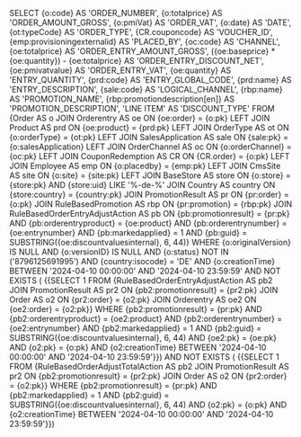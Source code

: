 SELECT 
    {o:code} AS 'ORDER_NUMBER',
    {o:totalprice} AS 'ORDER_AMOUNT_GROSS',
    {o:pmiVat} AS 'ORDER_VAT',
    {o:date} AS 'DATE',
    {ot:typeCode} AS 'ORDER_TYPE',
    {CR.couponcode} AS 'VOUCHER_ID',
    {emp:provisioningexternalid} AS 'PLACED_BY',
    {oc:code} AS 'CHANNEL',
    {oe:totalprice} AS 'ORDER_ENTRY_AMOUNT_GROSS',
    ({oe:baseprice} * {oe:quantity}) - {oe:totalprice} AS 'ORDER_ENTRY_DISCOUNT_NET',
    {oe:pmivatvalue} AS 'ORDER_ENTRY_VAT',
    {oe:quantity} AS 'ENTRY_QUANTITY',
    {prd:code} AS 'ENTRY_GLOBAL_CODE',
    {prd:name} AS 'ENTRY_DESCRIPTION',
    {sale:code} AS 'LOGICAL_CHANNEL',
    {rbp:name} AS 'PROMOTION_NAME',
    {rbp:promotiondescription[en]} AS 'PROMOTION_DESCRIPTION',
    'LINE ITEM' AS 'DISCOUNT_TYPE'
FROM {Order AS o
JOIN Orderentry AS oe ON {oe:order} = {o:pk}
LEFT JOIN Product AS prd ON {oe:product} = {prd:pk}
LEFT JOIN OrderType AS ot ON {o:orderType} = {ot:pk}
LEFT JOIN SalesApplication AS sale ON {sale:pk} = {o:salesApplication}
LEFT JOIN OrderChannel AS oc ON {o:orderChannel} = {oc:pk}
LEFT JOIN CouponRedemption AS CR ON {CR.order} = {o:pk}
LEFT JOIN Employee AS emp ON {o:placedby} = {emp:pk}
LEFT JOIN CmsSite AS site ON {o:site} = {site:pk}
LEFT JOIN BaseStore AS store ON {o:store} = {store:pk} AND {store:uid} LIKE '%-de-%'
JOIN Country AS country ON {store:country} = {country:pk}
JOIN PromotionResult AS pr ON {pr:order} = {o:pk}
JOIN RuleBasedPromotion AS rbp ON {pr:promotion} = {rbp:pk}
JOIN RuleBasedOrderEntryAdjustAction AS pb ON {pb:promotionresult} = {pr:pk} AND {pb:orderentryproduct} = {oe:product} AND {pb:orderentrynumber} = {oe:entrynumber} AND {pb:markedapplied} = 1 AND {pb:guid} = SUBSTRING({oe:discountvaluesinternal}, 6, 44)}
WHERE {o:originalVersion} IS NULL
AND {o:versionID} IS NULL
AND {o:status} NOT IN ('8796125691995')
AND {country:isocode} = 'DE'
AND {o:creationTime} BETWEEN '2024-04-10 00:00:00' AND '2024-04-10 23:59:59'
AND NOT EXISTS (
    {{SELECT 1
    FROM {RuleBasedOrderEntryAdjustAction AS pb2
    JOIN PromotionResult AS pr2 ON {pb2:promotionresult} = {pr2:pk}
    JOIN Order AS o2 ON {pr2:order} = {o2:pk}
    JOIN Orderentry AS oe2 ON {oe2:order} = {o2:pk}}
    WHERE {pb2:promotionresult} = {pr:pk}
    AND {pb2:orderentryproduct} = {oe2:product}
    AND {pb2:orderentrynumber} = {oe2:entrynumber}
    AND {pb2:markedapplied} = 1
    AND {pb2:guid} = SUBSTRING({oe:discountvaluesinternal}, 6, 44)
    AND {oe2:pk} = {oe:pk}
    AND {o2:pk} = {o:pk}
    AND {o2:creationTime} BETWEEN '2024-04-10 00:00:00' AND '2024-04-10 23:59:59'}})
AND NOT EXISTS (
    {{SELECT 1
    FROM {RuleBasedOrderAdjustTotalAction AS pb2
    JOIN PromotionResult AS pr2 ON {pb2:promotionresult} = {pr2:pk}
    JOIN Order AS o2 ON {pr2:order} = {o2:pk}}
    WHERE {pb2:promotionresult} = {pr:pk}
    AND {pb2:markedapplied} = 1
    AND {pb2:guid} = SUBSTRING({oe:discountvaluesinternal}, 6, 44)
    AND {o2:pk} = {o:pk}
    AND {o2:creationTime} BETWEEN '2024-04-10 00:00:00' AND '2024-04-10 23:59:59'}})
